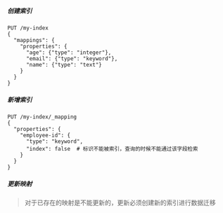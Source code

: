 ##### 创建索引
```http
PUT /my-index
{
  "mappings": {
    "properties": {
      "age": {"type": "integer"},
      "email": {"type": "keyword"},
      "name": {"type": "text"}
    }
  }
}
```
##### 新增索引
```http
PUT /my-index/_mapping
{
  "properties": {
    "employee-id": {
      "type": "keyword",
      "index": false  # 标识不能被索引，查询的时候不能通过该字段检索
    }
  }
}
```
##### 更新映射
> 对于已存在的映射是不能更新的，更新必须创建新的索引进行数据迁移
